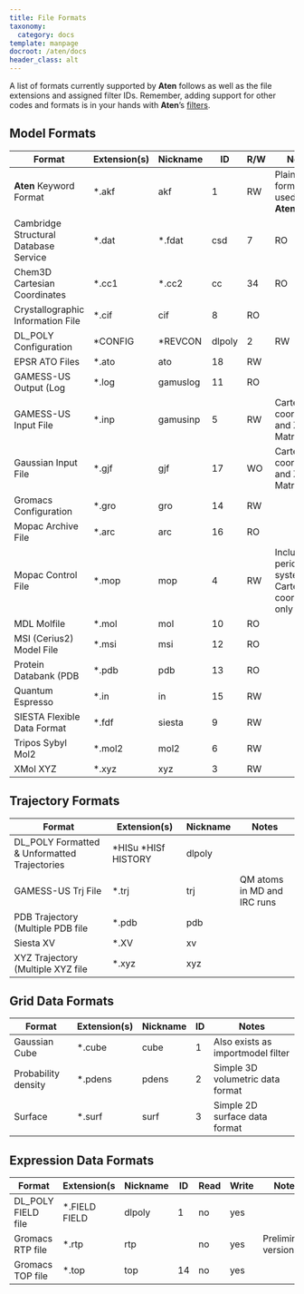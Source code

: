 ```yaml
---
title: File Formats
taxonomy:
  category: docs
template: manpage
docroot: /aten/docs
header_class: alt
---
```


A list of formats currently supported by **Aten** follows as well as the file extensions and assigned filter IDs. Remember, adding support for other codes and formats is in your hands with **Aten**’s [filters](XXXfilters).
		
## Model Formats

| Format | Extension(s) | Nickname | ID | R/W | Notes |
|--------|--------------|----------|----|-----|-------|
| **Aten** Keyword Format | *.akf | akf | 1 | RW | Plain-text format used by **Aten** |
| Cambridge Structural Database Service | *.dat|*.fdat | csd | 7 | RO | |
| Chem3D Cartesian Coordinates | *.cc1 | *.cc2 | cc | 34 | RO | |
| Crystallographic Information File | *.cif | cif | 8 | RO | |
| DL_POLY Configuration | *CONFIG | *REVCON | dlpoly | 2 | RW | |
| EPSR ATO Files | *.ato | ato | 18 | RW | |
| GAMESS-US Output (Log | *.log | gamuslog | 11 | RO | |
| GAMESS-US Input File | *.inp | gamusinp | 5 | RW | Cartesian coordinates and Z-Matrices |
| Gaussian Input File | *.gjf | gjf | 17 | WO | Cartesian coordinates and Z-Matrices | 
| Gromacs Configuration | *.gro | gro | 14 | RW | | 
| Mopac Archive File | *.arc | arc | 16 | RO | |
| Mopac Control File | *.mop | mop | 4 | RW | Including periodic systems. Cartesian coordinates only |
| MDL Molfile | *.mol | mol | 10 | RO | |
| MSI (Cerius2) Model File | *.msi | msi | 12 | RO | |
| Protein Databank (PDB | *.pdb | pdb | 13 | RO | | 
| Quantum Espresso | *.in | in | 15 | RW | |
| SIESTA Flexible Data Format | *.fdf | siesta | 9 | RW | |
| Tripos Sybyl Mol2 | *.mol2 | mol2 | 6 | RW | | 
| XMol XYZ | *.xyz | xyz | 3 | RW | |

## Trajectory Formats

| Format | Extension(s) | Nickname | Notes |
|--------|--------------|----------|-------|
| DL_POLY Formatted &amp; Unformatted Trajectories | *HISu *HISf HISTORY | dlpoly | |
| GAMESS-US Trj File | *.trj | trj | QM atoms in MD and IRC runs |
| PDB Trajectory (Multiple PDB file | *.pdb | pdb | |
| Siesta XV | *.XV | xv | | 
| XYZ Trajectory (Multiple XYZ file | *.xyz | xyz | |

## Grid Data Formats

| Format | Extension(s) | Nickname | ID | Notes |
|--------|--------------|----------|----|-------|
| Gaussian Cube | *.cube | cube | 1 | Also exists as importmodel filter |
| Probability density | *.pdens | pdens | 2 | Simple 3D volumetric data format |
| Surface | *.surf | surf | 3 | Simple 2D surface data format |

## Expression Data Formats

| Format | Extension(s | Nickname | ID | Read | Write | Notes |
|--------|-------------|----------|----|------|-------|-------|
| DL_POLY FIELD file | *.FIELD FIELD | dlpoly | 1 | no | yes | |
| Gromacs RTP file | *.rtp | rtp |    | no | yes | Preliminary version |
| Gromacs TOP file | *.top | top | 14 | no | yes | |

